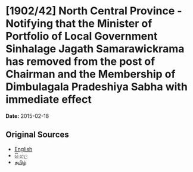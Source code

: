 # [1902/42] North Central Province - Notifying that the Minister of Portfolio of Local Government Sinhalage Jagath Samarawickrama has removed from the post of Chairman and the Membership of Dimbulagala Pradeshiya Sabha with immediate effect

**Date:** 2015-02-18

## Original Sources

- [English](https://documents.gov.lk/view/extra-gazettes/2015/2/1902-42_E.pdf)
- [සිංහල](https://documents.gov.lk/view/extra-gazettes/2015/2/1902-42_S.pdf)
- [தமிழ்](https://documents.gov.lk/view/extra-gazettes/2015/2/1902-42_T.pdf)
